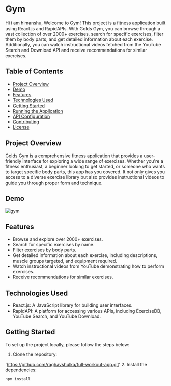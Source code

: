 #  Gym
Hi i am himanshu,
Welcome to  Gym! This project is a fitness application built using React.js and RapidAPIs. With Golds Gym, you can browse through a vast collection of over 2000+ exercises, search for specific exercises, filter them by body parts, and get detailed information about each exercise. Additionally, you can watch instructional videos fetched from the YouTube Search and Download API and receive recommendations for similar exercises.

## Table of Contents

- [Project Overview](#project-overview)
- [Demo](#demo)
- [Features](#features)
- [Technologies Used](#technologies-used)
- [Getting Started](#getting-started)
- [Running the Application](#running-the-application)
- [API Configuration](#api-configuration)
- [Contributing](#contributing)
- [License](#license)

## Project Overview <a name="project-overview"></a>

Golds Gym is a comprehensive fitness application that provides a user-friendly interface for exploring a wide range of exercises. Whether you're a fitness enthusiast, a beginner looking to get started, or someone who wants to target specific body parts, this app has you covered. It not only gives you access to a diverse exercise library but also provides instructional videos to guide you through proper form and technique.

## Demo <a name="demo"></a>

![gym](https://github.com/raghavshulka/full-workout-app.git)

## Features <a name="features"></a>

- Browse and explore over 2000+ exercises.
- Search for specific exercises by name.
- Filter exercises by body parts.
- Get detailed information about each exercise, including descriptions, muscle groups targeted, and equipment required.
- Watch instructional videos from YouTube demonstrating how to perform exercises.
- Receive recommendations for similar exercises.

## Technologies Used <a name="technologies-used"></a>

- React.js: A JavaScript library for building user interfaces.
- RapidAPI: A platform for accessing various APIs, including ExerciseDB, YouTube Search, and YouTube Download.

## Getting Started <a name="getting-started"></a>

To set up the project locally, please follow the steps below:

1. Clone the repository:

'https://github.com/raghavshulka/full-workout-app.git'
2. Install the dependencies:

```bash
npm install

